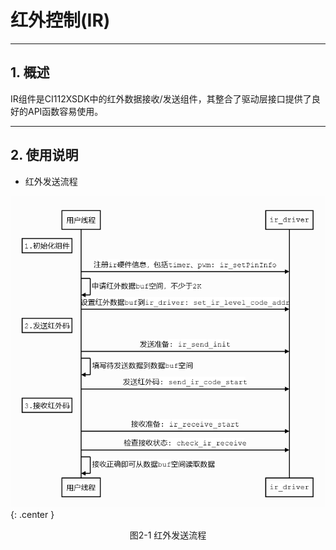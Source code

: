 # 红外控制(IR)

***

## 1. 概述

IR组件是CI112XSDK中的红外数据接收/发送组件，其整合了驱动层接口提供了良好的API函数容易使用。

***

## 2. 使用说明

* 红外发送流程

 ![红外发送流程](img/ir-1.PNG){: .center }

 <div align=center>图2-1 红外发送流程</div>
